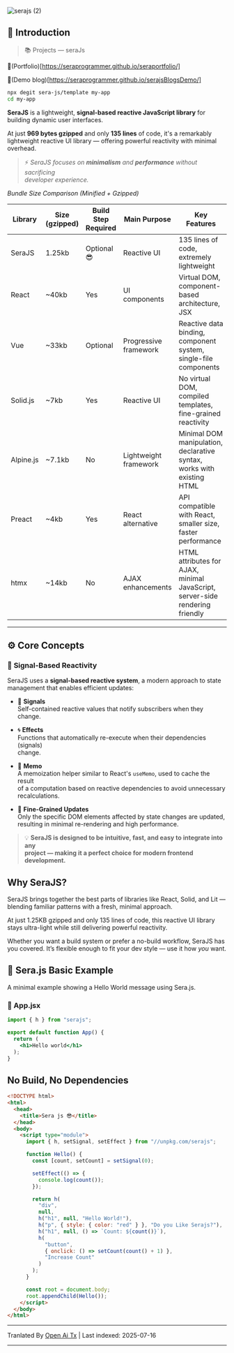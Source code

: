 ![serajs (2)](https://github.com/user-attachments/assets/7ccff260-491d-420b-8e22-4579f9bad50a)

## 📖 **Introduction**

> 📚 Projects  —  seraJs

🔗(Portfolio)[https://seraprogrammer.github.io/seraportfolio/] 

🔗(Demo blog)[https://seraprogrammer.github.io/serajsBlogsDemo/] 


```bash
npx degit sera-js/template my-app
cd my-app
```
**SeraJS** is a lightweight, **signal-based reactive JavaScript library** for  
building dynamic user interfaces.  

At just **969 bytes gzipped** and only **135 lines** of code, it's a remarkably lightweight reactive UI library — offering powerful reactivity with minimal overhead.  

> ⚡️ _SeraJS focuses on **minimalism** and **performance** without sacrificing  
> developer experience._  


*Bundle Size Comparison (Minified + Gzipped)*  

| Library | Size (gzipped) | Build Step Required | Main Purpose | Key Features |  
|---------|----------------|---------------------|-------------|--------------|  
| SeraJS | 1.25kb | Optional 😎 | Reactive UI | 135 lines of code, extremely lightweight |  
| React | ~40kb | Yes | UI components | Virtual DOM, component-based architecture, JSX |  
| Vue | ~33kb | Optional | Progressive framework | Reactive data binding, component system, single-file components |  
| Solid.js | ~7kb | Yes | Reactive UI | No virtual DOM, compiled templates, fine-grained reactivity |  
| Alpine.js | ~7.1kb | No | Lightweight framework | Minimal DOM manipulation, declarative syntax, works with existing HTML |  
| Preact | ~4kb | Yes | React alternative | API compatible with React, smaller size, faster performance |  
| htmx | ~14kb | No | AJAX enhancements | HTML attributes for AJAX, minimal JavaScript, server-side rendering friendly |  


---  

## ⚙️ **Core Concepts**  

### 🔄 **Signal-Based Reactivity**  

SeraJS uses a **signal-based reactive system**, a modern approach to state  
management that enables efficient updates:  

- 🧠 **Signals**  
  Self-contained reactive values that notify subscribers when they change.  

- 🌀 **Effects**  
  Functions that automatically re-execute when their dependencies (signals)  
  change.  

- 🧭 **Memo**  
  A memoization helper similar to React's `useMemo`, used to cache the result  
  of a computation based on reactive dependencies to avoid unnecessary  
  recalculations.  

- 🔬 **Fine-Grained Updates**  
  Only the specific DOM elements affected by state changes are updated,  
  resulting in minimal re-rendering and high performance.  

> 💡 **SeraJS is designed to be intuitive, fast, and easy to integrate into any  
> project — making it a perfect choice for modern frontend development.**  


## Why SeraJS?  

SeraJS brings together the best parts of libraries like React, Solid, and Lit — blending familiar patterns with a fresh, minimal approach.  

At just 1.25KB gzipped and only 135 lines of code, this reactive UI library stays ultra-light while still delivering powerful reactivity.  

Whether you want a build system or prefer a no-build workflow, SeraJS has you covered. It’s flexible enough to fit your dev style — use it how *you* want.  


## 🌱 **Sera.js Basic Example**  

A minimal example showing a Hello World message using Sera.js.  

### 📄 App.jsx  



```jsx
import { h } from "serajs";

export default function App() {
  return (
    <h1>Hello world</h1>
  );
}
```
## No Build, No Dependencies


```html
<!DOCTYPE html>
<html>
  <head>
    <title>Sera js 😎</title>
  </head>
  <body>
    <script type="module">
      import { h, setSignal, setEffect } from "//unpkg.com/serajs";

      function Hello() {
        const [count, setCount] = setSignal(0);

        setEffect(() => {
          console.log(count());
        });

        return h(
          "div",
          null,
          h("h1", null, "Hello World!"),
          h("p", { style: { color: "red" } }, "Do you Like Serajs?"),
          h("h1", null, () => `Count: ${count()}`),
          h(
            "button",
            { onclick: () => setCount(count() + 1) },
            "Increase Count"
          )
        );
      }

      const root = document.body;
      root.appendChild(Hello());
    </script>
  </body>
</html>
```
<translate-content>
</translate-content>

---

Tranlated By [Open Ai Tx](https://github.com/OpenAiTx/OpenAiTx) | Last indexed: 2025-07-16

---
